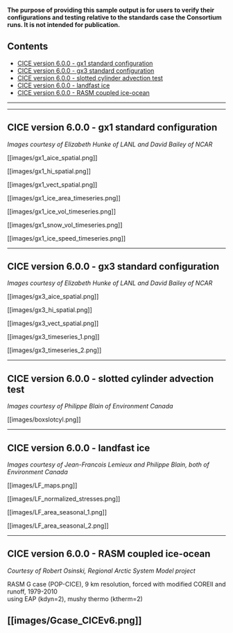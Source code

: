 **The purpose of providing this sample output is for users to verify their configurations and testing relative to the standards case the Consortium runs. It is not intended for publication.**

## Contents
* [CICE version 6.0.0 - gx1 standard configuration](https://github.com/CICE-Consortium/CICE/wiki/CICE-Sample-output#cice-version-600---gx1-standard-configuration)
* [CICE version 6.0.0 - gx3 standard configuration](https://github.com/CICE-Consortium/CICE/wiki/CICE-Sample-output#cice-version-600---gx3-standard-configuration)
* [CICE version 6.0.0 - slotted cylinder advection test](https://github.com/CICE-Consortium/CICE/wiki/CICE-Sample-output#cice-version-600---slotted-cylinder-advection-test)
* [CICE version 6.0.0 - landfast ice](https://github.com/CICE-Consortium/CICE/wiki/CICE-Sample-output#cice-version-600---landfast-ice)
* [CICE version 6.0.0 - RASM coupled ice-ocean](https://github.com/CICE-Consortium/CICE/wiki/CICE-Sample-output#cice-version-600---rasm-coupled-ice-ocean)

------------------------------------------------------------------------------------------------------------------------
------------------------------------------------------------------------------------------------------------------------
## CICE version 6.0.0 - gx1 standard configuration
*Images courtesy of Elizabeth Hunke of LANL and David Bailey of NCAR*

[[images/gx1_aice_spatial.png]]

[[images/gx1_hi_spatial.png]]

[[images/gx1_vect_spatial.png]]

[[images/gx1_ice_area_timeseries.png]]

[[images/gx1_ice_vol_timeseries.png]]

[[images/gx1_snow_vol_timeseries.png]]

[[images/gx1_ice_speed_timeseries.png]]

------------------------------------------------------------------------------------------------------------------------
## CICE version 6.0.0 - gx3 standard configuration
*Images courtesy of Elizabeth Hunke of LANL and David Bailey of NCAR*

[[images/gx3_aice_spatial.png]]

[[images/gx3_hi_spatial.png]]

[[images/gx3_vect_spatial.png]]

[[images/gx3_timeseries_1.png]]

[[images/gx3_timeseries_2.png]]

------------------------------------------------------------------------------------------------------------------------
## CICE version 6.0.0 - slotted cylinder advection test
*Images courtesy of Philippe Blain of Environment Canada*

[[images/boxslotcyl.png]]

------------------------------------------------------------------------------------------------------------------------
## CICE version 6.0.0 - landfast ice
*Images courtesy of Jean-Francois Lemieux and Philippe Blain, both of Environment Canada*

[[images/LF_maps.png]]

[[images/LF_normalized_stresses.png]]

[[images/LF_area_seasonal_1.png]]

[[images/LF_area_seasonal_2.png]]

------------------------------------------------------------------------------------------------------------------------
## CICE version 6.0.0 - RASM coupled ice-ocean
*Courtesy of Robert Osinski, Regional Arctic System Model project*

RASM G case (POP-CICE), 9 km resolution, forced with modified COREII and runoff, 1979-2010       
using EAP (kdyn=2), mushy thermo (ktherm=2) 

[[images/Gcase_CICEv6.png]]
------------------------------------------------------------------------------------------------------------------------
